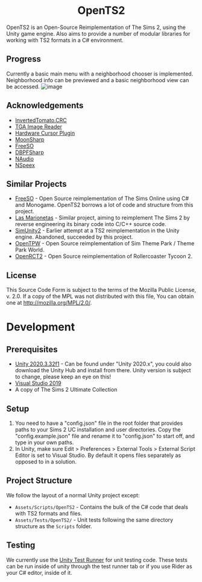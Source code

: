 <h1 align="center">OpenTS2</h1>
OpenTS2 is an Open-Source Reimplementation of The Sims 2, using the Unity game engine. Also aims to provide a number of modular libraries for working with TS2 formats in a C# environment.

## Progress
Currently a basic main menu with a neighborhood chooser is implemented. Neighborhood info can be previewed and a basic neighborhood view can be accessed.
![image](https://github.com/LazyDuchess/OpenTS2/assets/42678262/7ec4b21f-8987-41e6-b780-cca694698354)


## Acknowledgements
* [InvertedTomato.CRC](https://github.com/invertedtomato/crc)
* [TGA Image Reader](https://www.codeproject.com/Articles/31702/NET-Targa-Image-Reader)
* [Hardware Cursor Plugin](https://forum.unity.com/threads/hardware-cursor-plugin.70163/)
* [MoonSharp](https://github.com/moonsharp-devs/moonsharp/)
* [FreeSO](https://github.com/RHY3756547/FreeSO)
* [DBPFSharp](https://github.com/0xC0000054/DBPFSharp/blob/main/src/DBPFSharp)
* [NAudio](https://github.com/naudio/NAudio)
* [NSpeex](https://github.com/aijingsun6/NSpeex)

## Similar Projects
* [FreeSO](https://github.com/RHY3756547/FreeSO) - Open Source reimplementation of The Sims Online using C# and Monogame. OpenTS2 borrows a lot of code and structure from this project.
* [Las Marionetas](https://github.com/OmniBlade/LasMarionetas) - Similar project, aiming to reimplement The Sims 2 by reverse engineering its binary code into C/C++ source code.
* [SimUnity2](https://github.com/LazyDuchess/SimUnity2) - Earlier attempt at a TS2 reimplementation in the Unity engine. Abandoned, succeeded by this project.
* [OpenTPW](https://github.com/ThemeParkWorld/OpenTPW) - Open Source reimplementation of Sim Theme Park / Theme Park World.
* [OpenRCT2](https://github.com/OpenRCT2/OpenRCT2) - Open Source reimplementation of Rollercoaster Tycoon 2.

## License
This Source Code Form is subject to the terms of the Mozilla Public License, v. 2.0. If a copy of the MPL was not distributed with this file, You can obtain one at http://mozilla.org/MPL/2.0/.

# Development

## Prerequisites
* [Unity 2020.3.32f1](https://unity3d.com/get-unity/download/archive) - Can be found under "Unity 2020.x", you could also download the Unity Hub and install from there. Unity version is subject to change, please keep an eye on this!
* [Visual Studio 2019](https://visualstudio.microsoft.com/vs/)
* A copy of The Sims 2 Ultimate Collection

## Setup
1. You need to have a "config.json" file in the root folder that provides paths to your Sims 2 UC installation and user directories. Copy the "config.example.json" file and rename it to "config.json" to start off, and type in your own paths.
2. In Unity, make sure Edit > Preferences > External Tools > External Script Editor is set to Visual Studio. By default it opens files separately as opposed to in a solution.

## Project Structure

We follow the layout of a normal Unity project except:

* `Assets/Scripts/OpenTS2` - Contains the bulk of the C# code that deals with TS2 formats and files.
* `Assets/Tests/OpenTS2/` - Unit tests following the same directory structure as the `Scripts` folder.

## Testing

We currently use the [Unity Test Runner](https://docs.unity3d.com/2020.3/Documentation/Manual/testing-editortestsrunner.html)
for unit testing code. These tests can be run inside of unity through the test runner tab or if you use Rider as your C#
editor, inside of it.
